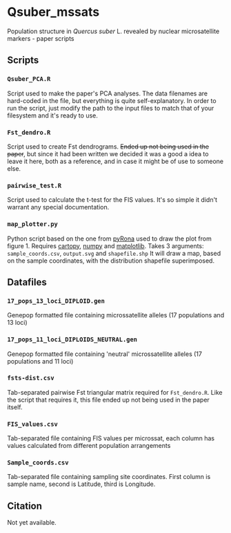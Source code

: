 # Qsuber_mssats

Population structure in *Quercus suber* L. revealed by nuclear microsatellite markers - paper scripts


## Scripts

### `Qsuber_PCA.R`

Script used to make the paper's PCA analyses.
The data filenames are hard-coded in the file, but everything is quite self-explanatory.
In order to run the script, just modify the path to the input files to match that of your filesystem and it's ready to use.


### `Fst_dendro.R`

Script used to create Fst dendrograms. ~~Ended up not being used in the paper~~, but since it had been written we decided it was a good a idea to leave it here, both as a reference, and in case it might be of use to someone else.

### `pairwise_test.R`

Script used to calculate the t-test for the FIS values. It's so simple it didn't warrant any special documentation.


### `map_plotter.py`

Python script based on the one from [pyRona](https://gitlab.com/StuntsPT/pyRona) used to draw the plot from figure 1. Requires [cartopy](https://scitools.org.uk/cartopy/docs/latest/index.html), [numpy](https://numpy.org/) and [matplotlib](https://matplotlib.org/).
Takes 3 arguments: `sample_coords.csv`, `output.svg` and `shapefile.shp`
It will draw a map, based on the sample coordinates, with the distribution shapefile superimposed.


## Datafiles

### `17_pops_13_loci_DIPLOID.gen`

Genepop formatted file containing microssatellite alleles (17 populations and 13 loci)


### `17_pops_11_loci_DIPLOIDS_NEUTRAL.gen`

Genepop formatted file containing 'neutral' microssatellite alleles (17 populations and 11 loci)


### `fsts-dist.csv`

Tab-separated pairwise Fst triangular matrix required for `Fst_dendro.R`. Like the script that requires it, this file ended up not being used in the paper itself.


### `FIS_values.csv`

Tab-separated file containing FIS values per microssat, each column has values calculated from different population arrangements


### `Sample_coords.csv`

Tab-separated file containing sampling site coordinates. First column is sample name, second is Latitude, third is Longitude.

## Citation

Not yet available.
